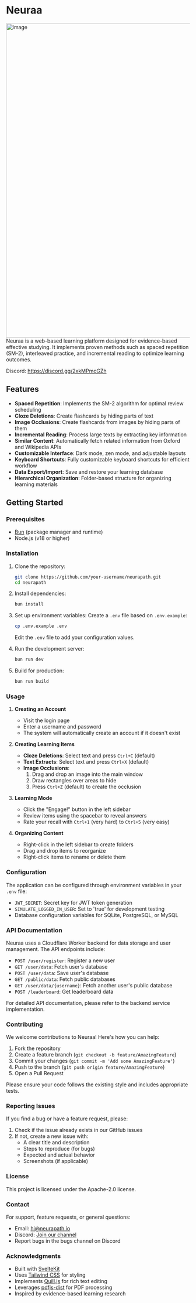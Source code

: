# Neuraa
<img width="987" height="859" alt="image" src="https://github.com/user-attachments/assets/2c0905e0-a9f0-417e-9efb-f8e23adfb2b6" />
Neuraa is a web-based learning platform designed for evidence-based effective studying. It implements proven methods such as spaced repetition (SM-2), interleaved practice, and incremental reading to optimize learning outcomes.

Discord: https://discord.gg/2xkMPmcGZh

## Features

- **Spaced Repetition**: Implements the SM-2 algorithm for optimal review scheduling
- **Cloze Deletions**: Create flashcards by hiding parts of text
- **Image Occlusions**: Create flashcards from images by hiding parts of them
- **Incremental Reading**: Process large texts by extracting key information
- **Similar Content**: Automatically fetch related information from Oxford and Wikipedia APIs
- **Customizable Interface**: Dark mode, zen mode, and adjustable layouts
- **Keyboard Shortcuts**: Fully customizable keyboard shortcuts for efficient workflow
- **Data Export/Import**: Save and restore your learning database
- **Hierarchical Organization**: Folder-based structure for organizing learning materials

## Getting Started

### Prerequisites

- [Bun](https://bun.sh/) (package manager and runtime)
- Node.js (v18 or higher)

### Installation

1. Clone the repository:
   ```bash
   git clone https://github.com/your-username/neurapath.git
   cd neurapath
   ```

2. Install dependencies:
   ```bash
   bun install
   ```

3. Set up environment variables:
   Create a `.env` file based on `.env.example`:
   ```bash
   cp .env.example .env
   ```
   
   Edit the `.env` file to add your configuration values.

4. Run the development server:
   ```bash
   bun run dev
   ```

5. Build for production:
   ```bash
   bun run build
   ```

### Usage

1. **Creating an Account**
   - Visit the login page
   - Enter a username and password
   - The system will automatically create an account if it doesn't exist

2. **Creating Learning Items**
   - **Cloze Deletions**: Select text and press `Ctrl+C` (default)
   - **Text Extracts**: Select text and press `Ctrl+X` (default)
   - **Image Occlusions**: 
     1. Drag and drop an image into the main window
     2. Draw rectangles over areas to hide
     3. Press `Ctrl+Z` (default) to create the occlusion

3. **Learning Mode**
   - Click the "Engage!" button in the left sidebar
   - Review items using the spacebar to reveal answers
   - Rate your recall with `Ctrl+1` (very hard) to `Ctrl+5` (very easy)

4. **Organizing Content**
   - Right-click in the left sidebar to create folders
   - Drag and drop items to reorganize
   - Right-click items to rename or delete them

### Configuration

The application can be configured through environment variables in your `.env` file:

- `JWT_SECRET`: Secret key for JWT token generation
- `SIMULATE_LOGGED_IN_USER`: Set to 'true' for development testing
- Database configuration variables for SQLite, PostgreSQL, or MySQL

### API Documentation

Neuraa uses a Cloudflare Worker backend for data storage and user management. The API endpoints include:

- `POST /user/register`: Register a new user
- `GET /user/data`: Fetch user's database
- `POST /user/data`: Save user's database
- `GET /public/data`: Fetch public databases
- `GET /user/data/{username}`: Fetch another user's public database
- `POST /leaderboard`: Get leaderboard data

For detailed API documentation, please refer to the backend service implementation.

### Contributing

We welcome contributions to Neuraa! Here's how you can help:

1. Fork the repository
2. Create a feature branch (`git checkout -b feature/AmazingFeature`)
3. Commit your changes (`git commit -m 'Add some AmazingFeature'`)
4. Push to the branch (`git push origin feature/AmazingFeature`)
5. Open a Pull Request

Please ensure your code follows the existing style and includes appropriate tests.

### Reporting Issues

If you find a bug or have a feature request, please:

1. Check if the issue already exists in our GitHub issues
2. If not, create a new issue with:
   - A clear title and description
   - Steps to reproduce (for bugs)
   - Expected and actual behavior
   - Screenshots (if applicable)

### License

This project is licensed under the Apache-2.0 license.

### Contact

For support, feature requests, or general questions:

- Email: hi@neurapath.io
- Discord: [Join our channel](https://discord.gg/2xkMPmcGZh)
- Report bugs in the bugs channel on Discord

### Acknowledgments

- Built with [SvelteKit](https://kit.svelte.dev/)
- Uses [Tailwind CSS](https://tailwindcss.com/) for styling
- Implements [Quill.js](https://quilljs.com/) for rich text editing
- Leverages [pdfjs-dist](https://mozilla.github.io/pdf.js/) for PDF processing
- Inspired by evidence-based learning research

